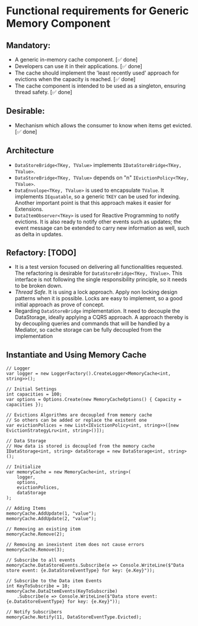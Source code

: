# Functional requirements for Generic Memory Component

## Mandatory:

- A generic in-memory cache component. [&#x2705; done]
- Developers can use it in their applications. [&#x2705; done]
- The cache should implement the 'least recently used' approach for evictions when the capacity is reached. [&#x2705; done]
- The cache component is intended to be used as a singleton, ensuring thread safety. [&#x2705; done]

## Desirable:

- Mechanism which allows the consumer to know when items get evicted. [&#x2705; done]

## Architecture

- `DataStoreBridge<TKey, TValue>` implements `IDataStoreBridge<TKey, TValue>`.
- `DataStoreBridge<TKey, TValue>` depends on "n" `IEvictionPolicy<TKey, TValue>`.
- `DataEnvolope<TKey, TValue>` is used to encapsulate `TValue`. It implements `IEquatable`, so a generic `TKEY` can be used for indexing. Another important point is that this approach makes it easier for Extensions.
- `DataItemObserver<TKey>` is used for Reactive Programming to notify evictions. It is also ready to notify other events such as updates; the event message can be extended to carry new information as well, such as delta in updates.

## Refactory: [TODO]

- It is a test version focused on delivering all functionalities requested. The refactoring is desirable for `DataStoreBridge<TKey, TValue>`. This interface is not following the single responsibility principle, so it needs to be broken down.
- *Thread Safe*. It is using a lock approach. Apply non locking design patterns when it is possible. Locks are easy to implement, so a good initial approach as prove of concept.
- Regarding `DataStoreBridge` implementation. It need to decouple the DataStorage, ideally applying a CQRS approach. A approach thereby is by decoupling queries and commands that will be handled by a Mediator, so cache storage can be fully decoupled from the implementation

## Instantiate and Using Memory Cache
```
// Logger
var logger = new LoggerFactory().CreateLogger<MemoryCache<int, string>>();

// Initial Settings
int capacities = 100;
var options = Options.Create(new MemoryCacheOptions() { Capacity = capacities });

// Evictions Algorithms are decoupled from memory cache
// So others can be added or replace the existent one
var evictionPolices = new List<IEvictionPolicy<int, string>>([new EvictionStrategyLru<int, string>()]);

// Data Storage
// How data is stored is decoupled from the memory cache
IDataStorage<int, string> dataStorage = new DataStorage<int, string>();

// Initialize
var memoryCache = new MemoryCache<int, string>(
    logger,
    options,
    evictionPolices,
    dataStorage
);

// Adding Items
memoryCache.AddUpdate(1, "value");
memoryCache.AddUpdate(2, "value");

// Removing an existing item
memoryCache.Remove(2);

// Removing an inexistent item does not cause errors
memoryCache.Remove(3);

// Subscribe to all events
memoryCache.DataStoreEvents.Subscribe(e => Console.WriteLine($"Data store event: {e.DataStoreEventType} for key: {e.Key}"));

// Subscribe to the Data item Events
int KeyToSubscribe = 10;
memoryCache.DataItemEvents(KeyToSubscribe)
    .Subscribe(e => Console.WriteLine($"Data store event: {e.DataStoreEventType} for key: {e.Key}"));

// Notify Subscribers
memoryCache.Notify(11, DataStoreEventType.Evicted);
```
